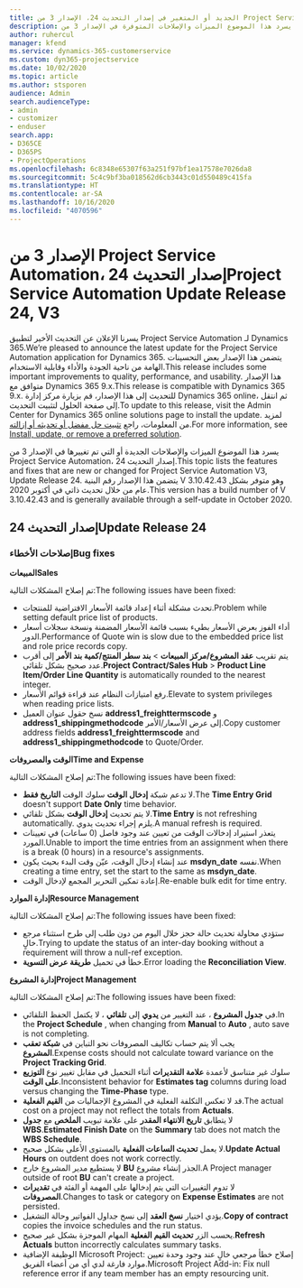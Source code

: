 ```yaml
---
title: الجديد أو المتغير في إصدار التحديث 24، الإصدار 3 من Project Service Automation
description: يسرد هذا الموضوع الميزات والإصلاحات المتوفرة في الإصدار 3 من Project Service Automation، إصدار التحديث 24.
author: ruhercul
manager: kfend
ms.service: dynamics-365-customerservice
ms.custom: dyn365-projectservice
ms.date: 10/02/2020
ms.topic: article
ms.author: stsporen
audience: Admin
search.audienceType:
- admin
- customizer
- enduser
search.app:
- D365CE
- D365PS
- ProjectOperations
ms.openlocfilehash: 6c8348e65307f63a251f97bf1ea17578e7026da8
ms.sourcegitcommit: 5c4c9bf3ba018562d6cb3443c01d550489c415fa
ms.translationtype: HT
ms.contentlocale: ar-SA
ms.lasthandoff: 10/16/2020
ms.locfileid: "4070596"
---
```

# <a name="project-service-automation-update-release-24-v3"></a><span data-ttu-id="89b5c-103">الإصدار 3 من Project Service Automation، إصدار التحديث 24</span><span class="sxs-lookup"><span data-stu-id="89b5c-103">Project Service Automation Update Release 24, V3</span></span>

<span data-ttu-id="89b5c-104">يسرنا الإعلان عن التحديث الأخير لتطبيق Project Service Automation لـ Dynamics 365.</span><span class="sxs-lookup"><span data-stu-id="89b5c-104">We’re pleased to announce the latest update for the Project Service Automation application for Dynamics 365.</span></span> <span data-ttu-id="89b5c-105">يتضمن هذا الإصدار بعض التحسينات الهامة من ناحية الجودة والأداء وقابلية الاستخدام.</span><span class="sxs-lookup"><span data-stu-id="89b5c-105">This release includes some important improvements to quality, performance, and usability.</span></span> <span data-ttu-id="89b5c-106">هذا الإصدار متوافق مع Dynamics 365 9.x.</span><span class="sxs-lookup"><span data-stu-id="89b5c-106">This release is compatible with Dynamics 365 9.x.</span></span> <span data-ttu-id="89b5c-107">للتحديث إلى هذا الإصدار، قم بزيارة مركز إدارة Dynamics 365 online، ثم انتقل إلى صفحة الحلول لتثبيت التحديث.</span><span class="sxs-lookup"><span data-stu-id="89b5c-107">To update to this release, visit the Admin Center for Dynamics 365 online solutions page to install the update.</span></span> <span data-ttu-id="89b5c-108">لمزيد من المعلومات، راجع [تثبيت حل مفضل أو تحديثه أو إزالته](https://docs.microsoft.com/power-platform/admin/install-remove-preferred-solution).</span><span class="sxs-lookup"><span data-stu-id="89b5c-108">For more information, see [Install, update, or remove a preferred solution](https://docs.microsoft.com/power-platform/admin/install-remove-preferred-solution).</span></span>

<span data-ttu-id="89b5c-109">يسرد هذا الموضوع الميزات والإصلاحات الجديدة أو التي تم تغييرها في الإصدار 3 من Project Service Automation، إصدار التحديث 24.</span><span class="sxs-lookup"><span data-stu-id="89b5c-109">This topic lists the features and fixes that are new or changed for Project Service Automation V3, Update Release 24.</span></span> <span data-ttu-id="89b5c-110">يتضمن هذا الإصدار رقم البنية V 3.10.42.43 وهو متوفر بشكل عام من خلال تحديث ذاتي في أكتوبر 2020.</span><span class="sxs-lookup"><span data-stu-id="89b5c-110">This version has a build number of V 3.10.42.43 and is generally available through a self-update in October 2020.</span></span>

## <a name="update-release-24"></a><span data-ttu-id="89b5c-111">إصدار التحديث 24</span><span class="sxs-lookup"><span data-stu-id="89b5c-111">Update Release 24</span></span>

### <a name="bug-fixes"></a><span data-ttu-id="89b5c-112">إصلاحات الأخطاء</span><span class="sxs-lookup"><span data-stu-id="89b5c-112">Bug fixes</span></span>

<span data-ttu-id="89b5c-113">**المبيعات**</span><span class="sxs-lookup"><span data-stu-id="89b5c-113">**Sales**</span></span>

<span data-ttu-id="89b5c-114">تم إصلاح المشكلات التالية:</span><span class="sxs-lookup"><span data-stu-id="89b5c-114">The following issues have been fixed:</span></span>

- <span data-ttu-id="89b5c-115">تحدث مشكلة أثناء إعداد قائمة الأسعار الافتراضية للمنتجات.</span><span class="sxs-lookup"><span data-stu-id="89b5c-115">Problem while setting default price list of products.</span></span>
- <span data-ttu-id="89b5c-116">أداء الفوز بعرض الأسعار بطيء بسبب قائمة الأسعار المضمنة ونسخة سجلات أسعار الدور.</span><span class="sxs-lookup"><span data-stu-id="89b5c-116">Performance of Quote win is slow due to the embedded price list and role price records copy.</span></span>
- <span data-ttu-id="89b5c-117">يتم تقريب **عقد المشروع/مركز المبيعات** > **بند سطر المنتج/كمية بند الأمر** إلى أقرب عدد صحيح بشكل تلقائي.</span><span class="sxs-lookup"><span data-stu-id="89b5c-117">**Project Contract/Sales Hub** > **Product Line Item/Order Line Quantity** is automatically rounded to the nearest integer.</span></span>
- <span data-ttu-id="89b5c-118">رفع امتيازات النظام عند قراءة قوائم الأسعار.</span><span class="sxs-lookup"><span data-stu-id="89b5c-118">Elevate to system privileges when reading price lists.</span></span>
- <span data-ttu-id="89b5c-119">نسخ حقول عنوان العميل **address1_freighttermscode** و **address1_shippingmethodcode** إلى عرض الأسعار/الأمر.</span><span class="sxs-lookup"><span data-stu-id="89b5c-119">Copy customer address fields **address1_freighttermscode** and **address1_shippingmethodcode** to Quote/Order.</span></span> 


<span data-ttu-id="89b5c-120">**الوقت والمصروفات**</span><span class="sxs-lookup"><span data-stu-id="89b5c-120">**Time and Expense**</span></span>

<span data-ttu-id="89b5c-121">تم إصلاح المشكلات التالية:</span><span class="sxs-lookup"><span data-stu-id="89b5c-121">The following issues have been fixed:</span></span>

- <span data-ttu-id="89b5c-122">لا تدعم شبكة **إدخال الوقت** سلوك الوقت **التاريخ فقط**.</span><span class="sxs-lookup"><span data-stu-id="89b5c-122">The **Time Entry Grid** doesn't support **Date Only** time behavior.</span></span>
- <span data-ttu-id="89b5c-123">لا يتم تحديث **إدخال الوقت** بشكل تلقائي.</span><span class="sxs-lookup"><span data-stu-id="89b5c-123">**Time Entry** is not refreshing automatically.</span></span> <span data-ttu-id="89b5c-124">يلزم إجراء تحديث يدوي.</span><span class="sxs-lookup"><span data-stu-id="89b5c-124">A manual refresh is required.</span></span>
- <span data-ttu-id="89b5c-125">يتعذر استيراد إدخالات الوقت من تعيين عند وجود فاصل (0 ساعات) في تعيينات المورد.</span><span class="sxs-lookup"><span data-stu-id="89b5c-125">Unable to import the time entries from an assignment when there is a break (0 hours) in a resource's assignments.</span></span>
- <span data-ttu-id="89b5c-126">عند إنشاء إدخال الوقت، عيّن وقت البدء بحيث يكون **msdyn_date** نفسه.</span><span class="sxs-lookup"><span data-stu-id="89b5c-126">When creating a time entry, set the start to the same as **msdyn_date**.</span></span>
- <span data-ttu-id="89b5c-127">إعادة تمكين التحرير المجمع لإدخال الوقت.</span><span class="sxs-lookup"><span data-stu-id="89b5c-127">Re-enable bulk edit for time entry.</span></span>

<span data-ttu-id="89b5c-128">**إدارة الموارد**</span><span class="sxs-lookup"><span data-stu-id="89b5c-128">**Resource Management**</span></span>

<span data-ttu-id="89b5c-129">تم إصلاح المشكلات التالية:</span><span class="sxs-lookup"><span data-stu-id="89b5c-129">The following issues have been fixed:</span></span>

- <span data-ttu-id="89b5c-130">ستؤدي محاولة تحديث حالة حجز خلال اليوم من دون طلب إلى طرح استثناء مرجع خالٍ.</span><span class="sxs-lookup"><span data-stu-id="89b5c-130">Trying to update the status of an inter-day booking without a requirement will throw a null-ref exception.</span></span>
- <span data-ttu-id="89b5c-131">خطأ في تحميل **طريقة عرض التسوية**.</span><span class="sxs-lookup"><span data-stu-id="89b5c-131">Error loading the **Reconciliation View**.</span></span>


<span data-ttu-id="89b5c-132">**إدارة المشروع**</span><span class="sxs-lookup"><span data-stu-id="89b5c-132">**Project Management**</span></span>

<span data-ttu-id="89b5c-133">تم إصلاح المشكلات التالية:</span><span class="sxs-lookup"><span data-stu-id="89b5c-133">The following issues have been fixed:</span></span>

- <span data-ttu-id="89b5c-134">في **جدول المشروع** ، عند التغيير من **يدوي** إلى **تلقائي** ، لا يكتمل الحفظ التلقائي.</span><span class="sxs-lookup"><span data-stu-id="89b5c-134">In the **Project Schedule** , when changing from **Manual** to **Auto** , auto save is not completing.</span></span>
- <span data-ttu-id="89b5c-135">يجب ألا يتم حساب تكاليف المصروفات نحو التباين في **شبكة تعقب المشروع**.</span><span class="sxs-lookup"><span data-stu-id="89b5c-135">Expense costs should not calculate toward variance on the **Project Tracking Grid**.</span></span>
- <span data-ttu-id="89b5c-136">سلوك غير متناسق لأعمدة **علامة التقديرات** أثناء التحميل في مقابل تغيير نوع **التوزيع على الوقت**.</span><span class="sxs-lookup"><span data-stu-id="89b5c-136">Inconsistent behavior for **Estimates tag** columns during load versus changing the **Time-Phase** type.</span></span>
- <span data-ttu-id="89b5c-137">قد لا تعكس التكلفة الفعلية في المشروع الإجماليات من **القيم الفعلية**.</span><span class="sxs-lookup"><span data-stu-id="89b5c-137">The actual cost on a project may not reflect the totals from **Actuals**.</span></span>
- <span data-ttu-id="89b5c-138">لا يتطابق **تاريخ الانتهاء المقدر** على علامة تبويب **الملخص** مع **جدول WBS**.</span><span class="sxs-lookup"><span data-stu-id="89b5c-138">**Estimated Finish Date** on the **Summary** tab does not match the **WBS Schedule**.</span></span>
- <span data-ttu-id="89b5c-139">لا يعمل **تحديث الساعات الفعلية** بالمستوى الأعلى بشكل صحيح.</span><span class="sxs-lookup"><span data-stu-id="89b5c-139">**Update Actual Hours** on outdent does not work correctly.</span></span>
- <span data-ttu-id="89b5c-140">لا يستطيع مدير المشروع خارج **BU** الجذر إنشاء مشروع.</span><span class="sxs-lookup"><span data-stu-id="89b5c-140">A Project manager outside of root **BU** can't create a project.</span></span>
- <span data-ttu-id="89b5c-141">لا تدوم التغييرات التي يتم إدخالها على المهمة أو الفئة في **تقديرات المصروفات**.</span><span class="sxs-lookup"><span data-stu-id="89b5c-141">Changes to task or category on **Expense Estimates** are not persisted.</span></span>
- <span data-ttu-id="89b5c-142">يؤدي اختيار **نسخ العقد** إلى نسخ جداول الفواتير وحالة التشغيل.</span><span class="sxs-lookup"><span data-stu-id="89b5c-142">**Copy of contract** copies the invoice schedules and the run status.</span></span>
- <span data-ttu-id="89b5c-143">يحسب الزر **تحديث القيم الفعلية** المهام الموجزة بشكل غير صحيح.</span><span class="sxs-lookup"><span data-stu-id="89b5c-143">**Refresh Actuals** button incorrectly calculates summary tasks.</span></span>
- <span data-ttu-id="89b5c-144">الوظيفة الإضافية Microsoft Project: إصلاح خطأ مرجعي خالٍ عند وجود وحدة تعيين موارد فارغة لدي أي من أعضاء الفريق.</span><span class="sxs-lookup"><span data-stu-id="89b5c-144">Microsoft Project Add-in: Fix null reference error if any team member has an empty resourcing unit.</span></span>

